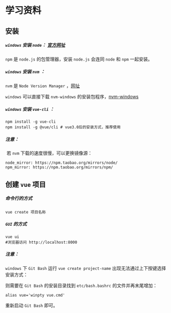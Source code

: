 # 学习资料

## 安装

##### `windows` 安装 `node`： [官方网址]( https://nodejs.org/en/ )

`npm` 是 `node.js` 的包管理器，安装 `node.js` 会连同 `node` 和 `npm` 一起安装。

##### `windows` 安装 `nvm` ：

`nvm` 是 `Node Version Manager` ，[网址](https://github.com/nvm-sh/nvm)

`windows` 可以直接下载 `nvm-windows` 的安装包程序，[nvm-windows](https://github.com/coreybutler/nvm-windows/releases)

##### `windows` 安装 `vue-cli` ：

```shell
npm install -g vue-cli
npm install -g @vue/cli # vue3.0后的安装方式，推荐使用
```

##### 注意：

​	若 `nvm` 下载的速度很慢，可以更换镜像源：

```shell
node_mirror: https://npm.taobao.org/mirrors/node/
npm_mirror: https://npm.taobao.org/mirrors/npm/
```



## 创建 `vue` 项目	

##### 命令行的方式

```shell
vue create 项目名称
```

##### `GUI` 的方式

```shell
vue ui
#浏览器访问 http://localhost:8000
```

##### 注意：

`windows` 下 `Git Bash` 运行 `vue create project-name` 出现无法通过上下按键选择安装方式：

则需要在 `Git Bash` 的安装目录找到 `etc/bash.bashrc` 的文件并再末尾增加：

```shell
alias vue='winpty vue.cmd'
```

重新启动 `Git Bash` 即可。
